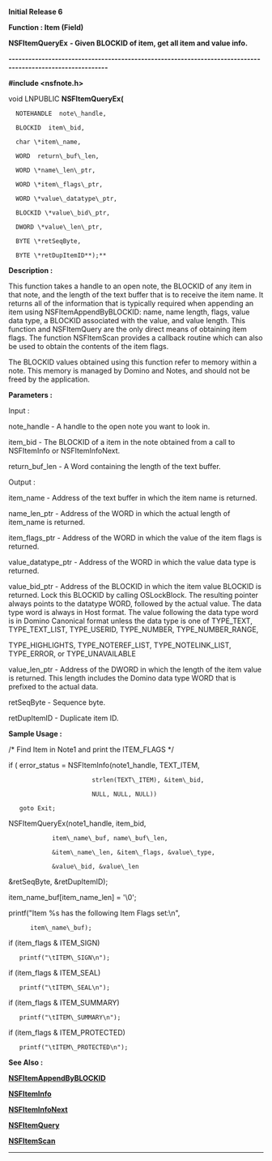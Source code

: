 




<!--
 /\* Font Definitions \*/
 @font-face
 {font-family:Courier;
 panose-1:2 7 4 9 2 2 5 2 4 4;}
@font-face
 {font-family:Helv;
 panose-1:2 11 6 4 2 2 2 3 2 4;}
@font-face
 {font-family:"Cambria Math";
 panose-1:2 4 5 3 5 4 6 3 2 4;}
 /\* Style Definitions \*/
 p.MsoNormal, li.MsoNormal, div.MsoNormal
 {margin-top:0cm;
 margin-right:0cm;
 margin-bottom:8.0pt;
 margin-left:0cm;
 line-height:107%;
 font-size:11.0pt;
 font-family:"Calibri",sans-serif;}
.MsoChpDefault
 {font-size:11.0pt;}
.MsoPapDefault
 {margin-bottom:8.0pt;
 line-height:107%;}
 /\* Page Definitions \*/
 @page WordSection1
 {size:612.0pt 792.0pt;
 margin:72.0pt 72.0pt 72.0pt 72.0pt;}
div.WordSection1
 {page:WordSection1;}
-->




**Initial Release 6**



**Function : Item (Field)**



**NSFItemQueryEx** **- Given
BLOCKID of item, get all item and value info.**


**----------------------------------------------------------------------------------------------------------**



**#include <nsfnote.h>**



void
LNPUBLIC **NSFItemQueryEx(**  

      NOTEHANDLE  note\_handle,  

      BLOCKID  item\_bid,  

      char \*item\_name,  

      WORD  return\_buf\_len,  

      WORD \*name\_len\_ptr,  

      WORD \*item\_flags\_ptr,  

      WORD \*value\_datatype\_ptr,  

      BLOCKID \*value\_bid\_ptr,  

      DWORD \*value\_len\_ptr,  

      BYTE \*retSeqByte,  

      BYTE \*retDupItemID**);**



**Description :**



This
function takes a handle to an open note, the BLOCKID of any item in that note,
and the length of the text buffer that is to receive the item name.  It returns
all of the information that is typically required when appending an item using
NSFItemAppendByBLOCKID: name, name length, flags, value data type, a BLOCKID
associated with the value, and value length.  This function and NSFItemQuery
are the only direct means of obtaining item flags.  The function NSFItemScan
provides a callback routine which can also be used to obtain the contents of
the item flags.  

  

The BLOCKID values obtained using this function refer to memory within a note. 
This memory is managed by Domino and Notes, and should not be freed by the
application.


 


**Parameters :**



Input :  

note\_handle  -  A handle to the open note you want to look in.  

  

item\_bid  -  The BLOCKID of a item in the note obtained from a call to 
NSFItemInfo or NSFItemInfoNext.  

  

return\_buf\_len  -  A Word containing the length of the text buffer.  

  




Output :  

item\_name  -  Address of the text buffer in which the item name is returned.  

  

name\_len\_ptr  -  Address of the WORD in which the actual length of item\_name is
returned.  

  

item\_flags\_ptr  -  Address of the WORD in which the value of the item flags is
returned.    

  

value\_datatype\_ptr  -  Address of the WORD in which the value data type is
returned.  

  

value\_bid\_ptr  -  Address of the BLOCKID in which the item value BLOCKID is
returned.  Lock this BLOCKID by calling OSLockBlock. The resulting pointer
always points to the datatype WORD, followed by the actual value. The data type
word is always in Host format.  The value following the data type  word is in
Domino Canonical format unless the data type is one of TYPE\_TEXT, 
TYPE\_TEXT\_LIST,   TYPE\_USERID, TYPE\_NUMBER, TYPE\_NUMBER\_RANGE,  

TYPE\_HIGHLIGHTS, TYPE\_NOTEREF\_LIST, TYPE\_NOTELINK\_LIST, TYPE\_ERROR, or
TYPE\_UNAVAILABLE  

  

value\_len\_ptr  -  Address of the DWORD in which the length of the item value is
returned.  This length includes the Domino data type WORD that is prefixed to the
actual data.  

  

retSeqByte  -  Sequence byte.  

  

retDupItemID  -  Duplicate item ID.  

  




 **Sample Usage :**


/\* Find Item in Note1
and print the ITEM\_FLAGS \*/  

  

   if ( error\_status = NSFItemInfo(note1\_handle, TEXT\_ITEM,  

                           strlen(TEXT\_ITEM), &item\_bid,  

                           NULL, NULL, NULL))  

       goto Exit;  

  

   NSFItemQueryEx(note1\_handle, item\_bid,  

                item\_name\_buf, name\_buf\_len,  

                &item\_name\_len, &item\_flags, &value\_type,  

                &value\_bid, &value\_len


                    
&retSeqByte, &retDupItemID);  

  

   item\_name\_buf[item\_name\_len] = '\0';  

  

   printf("Item %s has the following Item Flags set:\n",  

          item\_name\_buf);  

  

   if (item\_flags & ITEM\_SIGN)  

       printf("\tITEM\_SIGN\n");  

   if (item\_flags & ITEM\_SEAL)  

       printf("\tITEM\_SEAL\n");  

   if (item\_flags & ITEM\_SUMMARY)  

       printf("\tITEM\_SUMMARY\n");  

   if (item\_flags & ITEM\_PROTECTED)  

       printf("\tITEM\_PROTECTED\n");


 **See Also :**


**[NSFItemAppendByBLOCKID](NSFItemAppendByBLOCKID.md)**


**[NSFItemInfo](NSFItemInfo.md)**


**[NSFItemInfoNext](NSFItemInfoNext.md)**


**[NSFItemQuery](NSFItemQuery.md)**


**[NSFItemScan](NSFItemScan.md)**



----------------------------------------------------------------------------------------------------------


 





